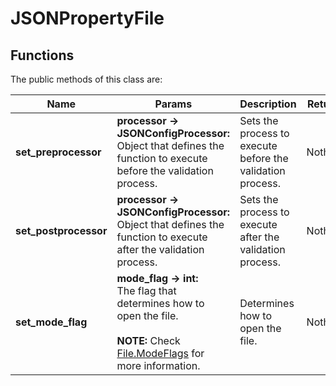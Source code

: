 # JSONPropertyFile
## Functions

The public methods of this class are:

| Name | Params | Description | Returns |
|-|-|-|-|
| **set_preprocessor** | **processor -> JSONConfigProcessor:** <br> Object that defines the function to execute before the validation process. | Sets the process to execute before the validation process. | Nothing. |
| **set_postprocessor** | **processor -> JSONConfigProcessor:** <br> Object that defines the function to execute after the validation process. | Sets the process to execute after the validation process. | Nothing. |
| **set_mode_flag** | **mode_flag -> int:** <br> The flag that determines how to open the file. <br><br> **NOTE:** Check [File.ModeFlags](https://docs.godotengine.org/en/stable/classes/class_file.html?highlight=File#enum-file-modeflags) for more information. | Determines how to open the file. | Nothing.